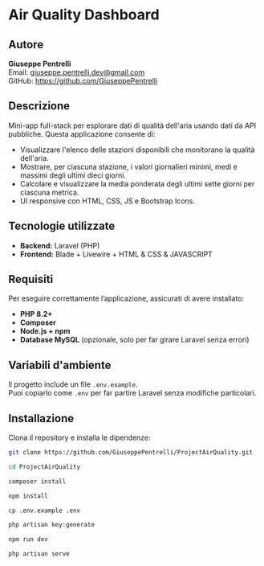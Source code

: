 # Air Quality Dashboard

## Autore
**Giuseppe Pentrelli**  
Email: giuseppe.pentrelli.dev@gmail.com  
GitHub: https://github.com/GiuseppePentrelli

## Descrizione
Mini-app full-stack per esplorare dati di qualità dell'aria usando dati da API pubbliche.
Questa applicazione consente di:

- Visualizzare l'elenco delle stazioni disponibili che monitorano la qualità dell'aria.
- Mostrare, per ciascuna stazione, i valori giornalieri minimi, medi e massimi degli ultimi dieci giorni.
- Calcolare e visualizzare la media ponderata degli ultimi sette giorni per ciascuna metrica.
- UI responsive con HTML, CSS, JS e Bootstrap Icons.

## Tecnologie utilizzate
- **Backend:** Laravel (PHP)
- **Frontend:** Blade + Livewire + HTML & CSS & JAVASCRIPT

## Requisiti
Per eseguire correttamente l’applicazione, assicurati di avere installato:

- **PHP 8.2+**
- **Composer**
- **Node.js + npm**
- **Database MySQL** (opzionale, solo per far girare Laravel senza errori)

## Variabili d'ambiente
Il progetto include un file `.env.example`.  
Puoi copiarlo come `.env` per far partire Laravel senza modifiche particolari.  

## Installazione

Clona il repository e installa le dipendenze:

```bash
git clone https://github.com/GiuseppePentrelli/ProjectAirQuality.git

cd ProjectAirQuality

composer install

npm install

cp .env.example .env

php artisan key:generate

npm run dev

php artisan serve

``` 
